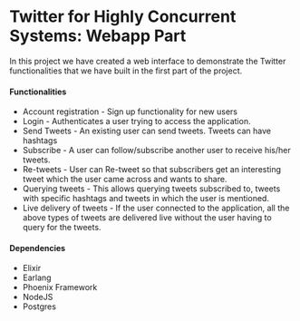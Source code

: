 # Twitter for Highly Concurrent Systems: Webapp Part

In this project we have created a web interface to demonstrate the Twitter functionalities that we have built in the first part of the project.

#### Functionalities
* Account registration - Sign up functionality for new users
* Login - Authenticates a user trying to access the application.
* Send Tweets - An existing user can send tweets. Tweets can have hashtags
* Subscribe - A user can follow/subscribe another user to receive his/her tweets.
* Re-tweets - User can Re-tweet so that subscribers get an interesting tweet which the user came across and wants to share.
* Querying tweets - This allows querying tweets subscribed to, tweets with specific hashtags and tweets in which the user is mentioned.
* Live delivery of tweets - If the user connected to the application, all the above types of tweets are delivered live without the user having to query for the tweets.

#### Dependencies
* Elixir
* Earlang
* Phoenix Framework
* NodeJS
* Postgres
